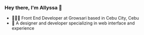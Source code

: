 ### Hey there, I'm Allyssa 👋

- 👩🏻‍💻 Front End Developer at Growsari based in Cebu City, Cebu
- 🌈 A designer and developer specializing in web interface and experience
